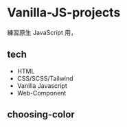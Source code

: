 # Vanilla-JS-projects

練習原生 JavaScript 用，

## tech

- HTML
- CSS/SCSS/Tailwind
- Vanilla Javascript
- Web-Component

## choosing-color
